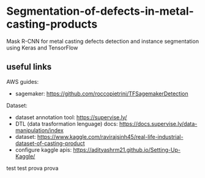 # Segmentation-of-defects-in-metal-casting-products

Mask R-CNN for metal casting defects detection and instance segmentation using Keras and TensorFlow

## useful links

AWS guides:
  - sagemaker: <https://github.com/roccopietrini/TFSagemakerDetection>

Dataset:
- dataset annotation tool: <https://supervise.ly/>
- DTL (data trasformation lenguage) docs: <https://docs.supervise.ly/data-manipulation/index>
- dataset: <https://www.kaggle.com/ravirajsinh45/real-life-industrial-dataset-of-casting-product>
- configure kaggle apis: <https://adityashrm21.github.io/Setting-Up-Kaggle/>


test test
prova prova
